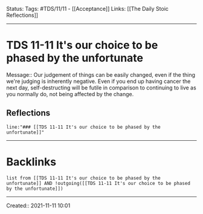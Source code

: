 
Status:
Tags: #TDS/11/11 - [[Acceptance]]
Links: [[The Daily Stoic Reflections]]
___
# TDS 11-11 It's our choice to be phased by the unfortunate
Message:: Our judgement of things can be easily changed, even if the thing we're judging is inherently negative. Even if you end up having cancer the next day, self-destructing will be futile in comparison to continuing to live as you normally do, not being affected by the change.

## Reflections
 ```query
line:"### [[TDS 11-11 It's our choice to be phased by the unfortunate]]"
```
___
# Backlinks
```dataview
list from [[TDS 11-11 It's our choice to be phased by the unfortunate]] AND !outgoing([[TDS 11-11 It's our choice to be phased by the unfortunate]])
```
___

Created:: 2021-11-11 10:01

